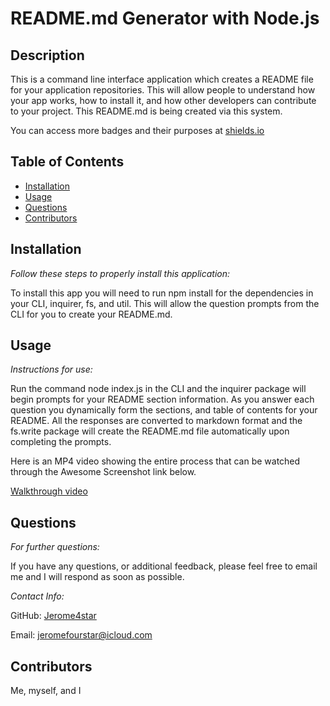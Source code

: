 # README.md Generator with Node.js

## Description

This is a command line interface application which creates a README file for your application repositories. This will allow people to understand how your app works, how to install it, and how other developers can contribute to your project. This README.md is being created via this system.

You can access more badges and their purposes at [shields.io](https://shields.io)

## Table of Contents
  * [Installation](#installation)
  * [Usage](#usage)
  * [Questions](#questions)
  * [Contributors](#contributors)
    
    
## Installation
    
  _Follow these steps to properly install this application:_

  To install this app you will need to run npm install for the dependencies in your CLI, inquirer, fs, and util. This will allow the question prompts from the CLI for you to create your README.md.
      
## Usage

  _Instructions for use:_

  Run the command node index.js in the CLI and the inquirer package will begin prompts for your README section information. As you answer each question you dynamically form the sections, and table of contents for your README. 
  All the responses are converted to markdown format and the fs.write package will create the README.md file automatically upon completing the prompts.

  Here is an MP4 video showing the entire process that can be watched through the Awesome Screenshot link below.
  
  [Walkthrough video]()
  
  
      
## Questions
      
  _For further questions:_

  If you have any questions, or additional feedback, please feel free to email me and I will respond as soon as possible.
  
  _Contact Info:_

  GitHub: [Jerome4star](https://github.com/Jerome4star)

  Email: [jeromefourstar@icloud.com](mailto:jeromefourstar@icloud.com)


## Contributors
  Me, myself, and I


    
